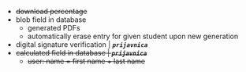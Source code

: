 - ~~download percentage~~
- blob field in database
  - generated PDFs
  - automatically erase entry for given student upon new generation
- digital signature verification | ***`prijavnica`***
- ~~calculated field in database | ***`prijavnica`***~~
  - ~~user: name = first name + last name~~
